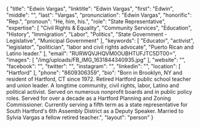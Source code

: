 {
  "title": "Edwin Vargas",
  "linktitle": "Edwin Vargas",
  "first": "Edwin",
  "middle": "",
  "last": "Vargas",
  "pronunciation": "Edwin Vargas",
  "honorific": "Rep.",
  "pronoun": "He, him, his.",
  "role": "State Representative",
  "expertise": [
    "Civil Rights & Equality",
    "Community Services",
    "Education",
    "History",
    "Immigration",
    "Labor",
    "Politics",
    "State Government - Legislative",
    "Municipal Government"
  ],
  "keywords": [
    "Educator",
    "activist",
    "legislator",
    "politician",
    "labor and civil rights advocate",
    "Puerto Rican and Latino leader."
  ],
  "email": "RURWQVJHQVM0OUBHTUFJTC5DT00=",
  "images": [
    "/img/uploads/FB_IMG_1631844340935.jpg"
  ],
  "website": "",
  "facebook": "",
  "twitter": "",
  "instagram": "",
  "linkedin": "",
  "location": [
    "Hartford"
  ],
  "phone": "8609306359",
  "bio": "Born in Brooklyn, NY and resident of Hartford, CT since 1972. Retired Hartford public school teacher and union leader. A longtime community, civil rights, labor, Latino and political activist. Served on numerous nonprofit boards and in public policy roles. Served for over a decade as a Hartford Planning and Zoning Commissioner. Currently serving a fifth term as a state representative for South Hartford's 6th Assembly District as a Deputy Speaker. Married to Sylvia Vargas a fellow retired teacher.",
  "layout": "person"
}

